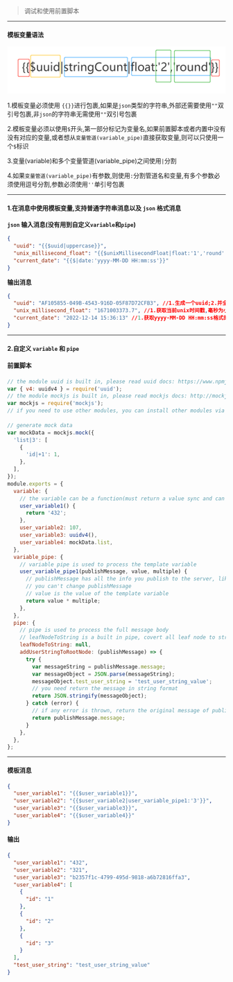 > 调试和使用前置脚本

---

#### 模板变量语法

![模板变量](../../_media/variable.png ':size=500')

1.模板变量必须使用 `{{}}`进行包裹,如果是`json`类型的字符串,外部还需要使用`""`双引号包裹,非`json`的字符串无需使用`""`双引号包裹

2.模板变量必须以使用`$`开头,第一部分标记为变量名,如果前置脚本或者内置中没有没有对应的变量,或者想从`变量管道(variable_pipe)`直接获取变量,则可以只使用一个`$`标识

3.变量(variable)和多个变量管道(variable_pipe)之间使用`|`分割

4.如果`变量管道(variable_pipe)`有参数,则使用`:`分割管道名和变量,有多个参数必须使用逗号分割,参数必须使用`''`单引号包裹

---

#### 1.在消息中使用模板变量,支持普通字符串消息以及 `json` 格式消息

**`json` 输入消息(没有用到自定义`variable`和`pipe`)**

```json
{
  "uuid": "{{$uuid|uppercase}}",
  "unix_millisecond_float": "{{$unixMillisecondFloat|float:'1','round'|string}}",
  "current_date": "{{$|date:'yyyy-MM-DD HH:mm:ss'}}"
}
```

**输出消息**

```json
{
  "uuid": "AF105855-049B-4543-916D-05F87D72CFB3", //1.生成一个uuid;2.并全部转换为大写
  "unix_millisecond_float": "1671003373.7", //1.获取当前unix时间戳,毫秒为小数格式;2.以round形式取1位小数精度;3.将数字转换为字符串
  "current_date": "2022-12-14 15:36:13" //1.获取yyyy-MM-DD HH:mm:ss格式的时间
}
```

---

#### 2.自定义 `variable` 和 `pipe`

<!-- tabs:start -->

#### **前置脚本**

```javascript
// the module uuid is built in, please read uuid docs: https://www.npmjs.com/package/uuid
var { v4: uuidv4 } = require('uuid');
// the module mockjs is built in, please read mockjs docs: http://mockjs.com/examples.html
var mockjs = require('mockjs');
// if you need to use other modules, you can install other modules via npm, please read the doc: https://doc.ttqm.app/#/en/question/how-to-add-support-modules

// generate mock data
var mockData = mockjs.mock({
  'list|3': [
    {
      'id|+1': 1,
    },
  ],
});
module.exports = {
  variable: {
    // the variable can be a function(must return a value sync and can not be a Promise) or a value
    user_variable1() {
      return '432';
    },
    user_variable2: 107,
    user_variable3: uuidv4(),
    user_variable4: mockData.list,
  },
  variable_pipe: {
    // variable pipe is used to process the template variable
    user_variable_pipe1(publishMessage, value, multiple) {
      // publishMessage has all the info you publish to the server, like topic, message, opts: {qos:2}
      // you can't change publishMessage
      // value is the value of the template variable
      return value * multiple;
    },
  },
  pipe: {
    // pipe is used to process the full message body
    // leafNodeToString is a built in pipe, covert all leaf node to string, the value is not used, you can set the value with null;
    leafNodeToString: null,
    addUserStringToRootNode: (publishMessage) => {
      try {
        var messageString = publishMessage.message;
        var messageObject = JSON.parse(messageString);
        messageObject.test_user_string = 'test_user_string_value';
        // you need return the message in string format
        return JSON.stringify(messageObject);
      } catch (error) {
        // if any error is thrown, return the original message of publishMessage
        return publishMessage.message;
      }
    },
  },
};
```

---

#### **模板消息**

```json
{
  "user_variable1": "{{$user_variable1}}",
  "user_variable2": "{{$user_variable2|user_variable_pipe1:'3'}}",
  "user_variable3": "{{$user_variable3}}",
  "user_variable4": "{{$user_variable4}}"
}
```

#### **输出**

```json
{
  "user_variable1": "432",
  "user_variable2": "321",
  "user_variable3": "b2357f1c-4799-495d-9818-a6b72816ffa3",
  "user_variable4": [
    {
      "id": "1"
    },
    {
      "id": "2"
    },
    {
      "id": "3"
    }
  ],
  "test_user_string": "test_user_string_value"
}
```

<!-- tabs:end -->
